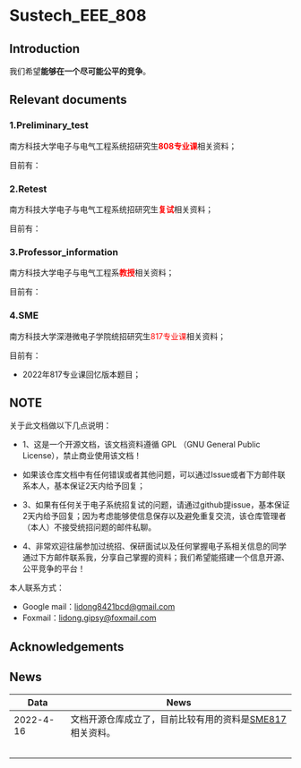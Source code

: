 # Sustech_EEE_808

## Introduction

我们希望**能够在一个尽可能公平的竞争**。

## Relevant documents

### 1.Preliminary_test

南方科技大学电子与电气工程系统招研究生<font color=red>**808专业课**</font>相关资料；

目前有：

### 2.Retest

南方科技大学电子与电气工程系统招研究生<font color=red>**复试**</font>相关资料；

目前有：

### 3.Professor_information

南方科技大学电子与电气工程系<font color=red>**教授**</font>相关资料；

目前有：

### 4.SME

南方科技大学深港微电子学院统招研究生<font color=red>817专业课</font>相关资料；

目前有：

- 2022年817专业课回忆版本题目；

## NOTE

关于此文档做以下几点说明：

- 1、这是一个开源文档，该文档资料遵循 GPL （GNU General Public License），禁止商业使用该文档！
- 如果该仓库文档中有任何错误或者其他问题，可以通过Issue或者下方邮件联系本人，基本保证2天内给予回复；

- 3、如果有任何关于电子系统招复试的问题，请通过github提issue，基本保证2天内给予回复；因为考虑能够使信息保存以及避免重复交流，该仓库管理者（本人）不接受统招问题的邮件私聊。

- 4、非常欢迎往届参加过统招、保研面试以及任何掌握电子系相关信息的同学通过下方邮件联系我，分享自己掌握的资料；我们希望能搭建一个信息开源、公平竞争的平台！

本人联系方式：

- Google mail：[lidong8421bcd@gmail.com](lidong8421bcd@gmail.com)
- Foxmail：[lidong.gipsy@foxmail.com](lidong.gipsy@foxmail.com)

## Acknowledgements

## News

| Data      | News                                                         |
| --------- | ------------------------------------------------------------ |
| 2022-4-16 | 文档开源仓库成立了，目前比较有用的资料是[SME817](https://github.com/GRF-Sunomikp31/Sustech_EEE_808/tree/main/4.SME)相关资料。 |
|           |                                                              |
|           |                                                              |
|           |                                                              |
|           |                                                              |
|           |                                                              |

